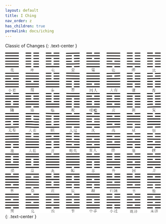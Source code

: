 ```yaml
---
layout: default
title: I Ching
nav_order: z
has_children: true
permalink: docs/iching
---
```


Classic of Changes
{: .text-center }

![classic of changes](/docs/IChing/images/classic-of-changes.jpg)
{: .text-center }
